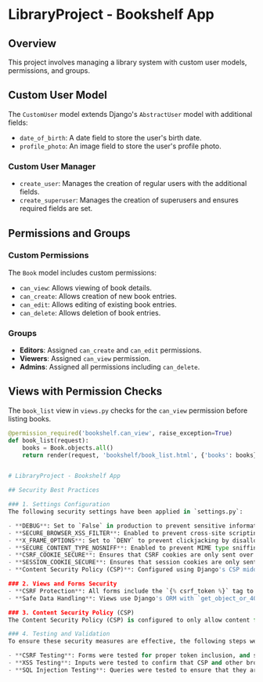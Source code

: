 # LibraryProject - Bookshelf App

## Overview
This project involves managing a library system with custom user models, permissions, and groups.

## Custom User Model
The `CustomUser` model extends Django's `AbstractUser` model with additional fields:
- `date_of_birth`: A date field to store the user's birth date.
- `profile_photo`: An image field to store the user's profile photo.

### Custom User Manager
- `create_user`: Manages the creation of regular users with the additional fields.
- `create_superuser`: Manages the creation of superusers and ensures required fields are set.

## Permissions and Groups

### Custom Permissions
The `Book` model includes custom permissions:
- `can_view`: Allows viewing of book details.
- `can_create`: Allows creation of new book entries.
- `can_edit`: Allows editing of existing book entries.
- `can_delete`: Allows deletion of book entries.

### Groups
- **Editors**: Assigned `can_create` and `can_edit` permissions.
- **Viewers**: Assigned `can_view` permission.
- **Admins**: Assigned all permissions including `can_delete`.

## Views with Permission Checks
The `book_list` view in `views.py` checks for the `can_view` permission before listing books.

```python
@permission_required('bookshelf.can_view', raise_exception=True)
def book_list(request):
    books = Book.objects.all()
    return render(request, 'bookshelf/book_list.html', {'books': books})


# LibraryProject - Bookshelf App

## Security Best Practices

### 1. Settings Configuration
The following security settings have been applied in `settings.py`:

- **DEBUG**: Set to `False` in production to prevent sensitive information from being displayed in error pages.
- **SECURE_BROWSER_XSS_FILTER**: Enabled to prevent cross-site scripting attacks by the browser.
- **X_FRAME_OPTIONS**: Set to `DENY` to prevent clickjacking by disallowing the site to be loaded in an iframe.
- **SECURE_CONTENT_TYPE_NOSNIFF**: Enabled to prevent MIME type sniffing.
- **CSRF_COOKIE_SECURE**: Ensures that CSRF cookies are only sent over HTTPS.
- **SESSION_COOKIE_SECURE**: Ensures that session cookies are only sent over HTTPS.
- **Content Security Policy (CSP)**: Configured using Django's CSP middleware to limit the domains from which content can be loaded.

### 2. Views and Forms Security
- **CSRF Protection**: All forms include the `{% csrf_token %}` tag to protect against CSRF attacks.
- **Safe Data Handling**: Views use Django's ORM with `get_object_or_404` and forms to validate and sanitize user inputs, protecting against SQL injection and other data-related vulnerabilities.

### 3. Content Security Policy (CSP)
The Content Security Policy (CSP) is configured to only allow content from the application’s domain and trusted sources. This mitigates the risk of XSS attacks by restricting where scripts and other resources can be loaded from.

### 4. Testing and Validation
To ensure these security measures are effective, the following steps were taken:

- **CSRF Testing**: Forms were tested for proper token inclusion, and submissions were checked to verify protection against CSRF attacks.
- **XSS Testing**: Inputs were tested to confirm that CSP and other browser protections block malicious scripts.
- **SQL Injection Testing**: Queries were tested to ensure that they are properly parameterized and protected against SQL injection attempts.
